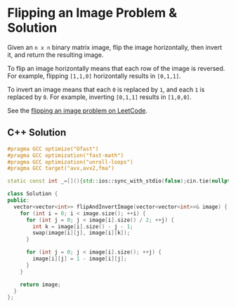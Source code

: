 # Flipping an Image Problem & Solution

Given an `n x n` binary matrix image, flip the image horizontally, then invert it, and return the resulting image.

To flip an image horizontally means that each row of the image is reversed.
For example, flipping `[1,1,0]` horizontally results in `[0,1,1]`.

To invert an image means that each `0` is replaced by `1`, and each `1` is replaced by `0`. For example, inverting `[0,1,1]` results in `[1,0,0]`.

See the [flipping an image problem on LeetCode](https://leetcode.com/problems/flipping-an-image).

## C++ Solution

```cpp
#pragma GCC optimize("Ofast")
#pragma GCC optimization("fast-math")
#pragma GCC optimization("unroll-loops")
#pragma GCC target("avx,avx2,fma")

static const int _=[](){std::ios::sync_with_stdio(false);cin.tie(nullptr);cout.tie(nullptr);return 0;}();

class Solution {
public:
  vector<vector<int>> flipAndInvertImage(vector<vector<int>>& image) {
    for (int i = 0; i < image.size(); ++i) {
      for (int j = 0; j < image[i].size() / 2; ++j) {
        int k = image[i].size() - j - 1;
        swap(image[i][j], image[i][k]);
      }

      for (int j = 0; j < image[i].size(); ++j) {
        image[i][j] = 1 - image[i][j];
      }
    }

    return image;
  }
};
```
